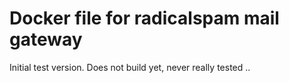 Docker file for radicalspam mail gateway
========================================

Initial test version. 
Does not build yet, never really tested
..
